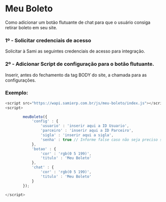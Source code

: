 # Meu Boleto
Como adicionar um botão flutuante de chat para que o usuário consiga retirar boleto em seu site.




### **1º - Solicitar credenciais de acesso**

Solicitar à Sami as seguintes credenciais de acesso para integração.


### **2º - Adicionar Script de configuração para o botão flutuante.**

Inserir, antes do fechamento da tag BODY do site, a chamada para as configurações.


### Exemplo:

```js
<script src="https://wapi.samierp.com.br/js/meu-boleto/index.js"></script>
<script>

        meuBoleto({
            'config' : {
                'usuario' : 'inserir aqui a ID Usuario',
                'parceiro' : 'inserir aqui a ID Parceiro',
                'sigla' : 'inserir aqui a sigla',
                'senha' : true // Informe false caso não seja preciso solicitar senha ao usuário
            },
            'botao' : {
                'cor' : 'rgb(0 5 199)', 
                'titulo' : 'Meu Boleto'
            },
            'chat' : {
                'cor' : 'rgb(0 5 199)',
                'titulo' : 'Meu Boleto'
            }
        });

</script>
```
